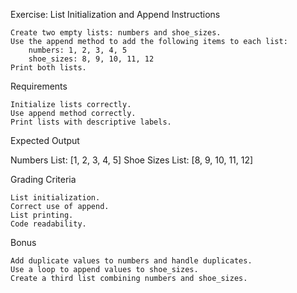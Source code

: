 Exercise: List Initialization and Append
Instructions

    Create two empty lists: numbers and shoe_sizes.
    Use the append method to add the following items to each list:
        numbers: 1, 2, 3, 4, 5
        shoe_sizes: 8, 9, 10, 11, 12
    Print both lists.

Requirements

    Initialize lists correctly.
    Use append method correctly.
    Print lists with descriptive labels.

Expected Output

Numbers List: [1, 2, 3, 4, 5]
Shoe Sizes List: [8, 9, 10, 11, 12]

Grading Criteria

    List initialization.
    Correct use of append.
    List printing.
    Code readability.

Bonus

    Add duplicate values to numbers and handle duplicates.
    Use a loop to append values to shoe_sizes.
    Create a third list combining numbers and shoe_sizes.
